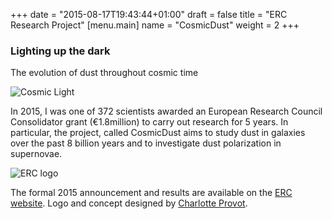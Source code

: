 +++
date = "2015-08-17T19:43:44+01:00"
draft = false
title = "ERC Research Project"
[menu.main]
name = "CosmicDust"
weight = 2
+++


### Lighting up the dark 
The evolution of dust throughout cosmic time

![Cosmic Light](/images/Cosmic_logo-011.jpg)

In 2015, I was one of 372 scientists awarded an European Research Council Consolidator grant (€1.8million) to carry out research for 5 years. In particular, the project, called CosmicDust aims to study dust in galaxies over the past 8 billion years and to investigate dust polarization in supernovae.

![ERC logo](/images/erc.jpg)

The formal 2015 announcement and results are available on the [ERC website](https://www.astro.cf.ac.uk/newsandevents/resources/press_release_cog2014_results.pdf).  Logo and concept designed by [Charlotte Provot](http://www.charlotteprovot.com/).
